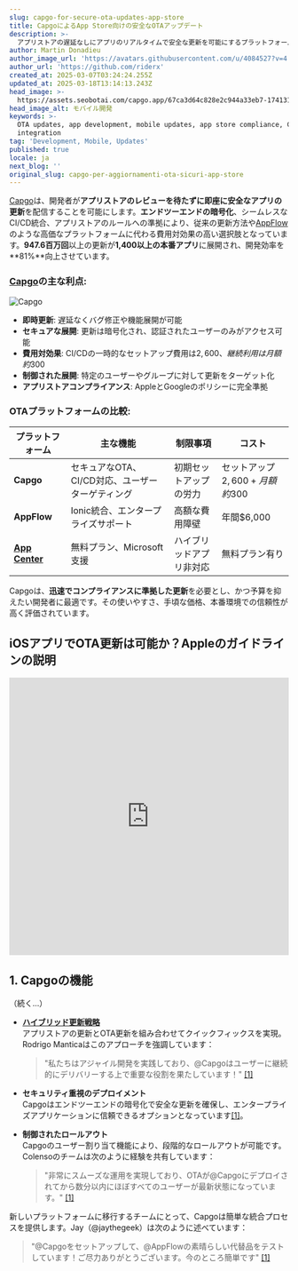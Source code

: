 ```yaml
---
slug: capgo-for-secure-ota-updates-app-store
title: CapgoによるApp Store向けの安全なOTAアップデート
description: >-
  アプリストアの遅延なしにアプリのリアルタイムで安全な更新を可能にするプラットフォームの仕組みを探り、開発効率とコンプライアンスを向上させる方法について説明します。
author: Martin Donadieu
author_image_url: 'https://avatars.githubusercontent.com/u/4084527?v=4'
author_url: 'https://github.com/riderx'
created_at: 2025-03-07T03:24:24.255Z
updated_at: 2025-03-18T13:14:13.243Z
head_image: >-
  https://assets.seobotai.com/capgo.app/67ca3d64c828e2c944a33eb7-1741317877632.jpg
head_image_alt: モバイル開発
keywords: >-
  OTA updates, app development, mobile updates, app store compliance, CI/CD
  integration
tag: 'Development, Mobile, Updates'
published: true
locale: ja
next_blog: ''
original_slug: capgo-per-aggiornamenti-ota-sicuri-app-store
---
```

[Capgo](https://capgo.app/)は、開発者が**アプリストアのレビューを待たずに即座に安全なアプリの更新**を配信することを可能にします。**エンドツーエンドの暗号化**、シームレスなCI/CD統合、アプリストアのルールへの準拠により、従来の更新方法や[AppFlow](https://ionic.io/appflow)のような高価なプラットフォームに代わる費用対効果の高い選択肢となっています。**947.6百万回**以上の更新が**1,400以上の本番アプリ**に展開され、開発効率を**81%**向上させています。

### [Capgo](https://capgo.app/)の主な利点:

![Capgo](https://mars-images.imgix.net/seobot/screenshots/capgo.app-26aea05b7e2e737b790a9becb40f7bc5-2025-03-07.jpg?auto=compress)

-   **即時更新**: 遅延なくバグ修正や機能展開が可能
-   **セキュアな展開**: 更新は暗号化され、認証されたユーザーのみがアクセス可能
-   **費用対効果**: CI/CDの一時的なセットアップ費用は$2,600、継続利用は月額約$300
-   **制御された展開**: 特定のユーザーやグループに対して更新をターゲット化
-   **アプリストアコンプライアンス**: AppleとGoogleのポリシーに完全準拠

### OTAプラットフォームの比較:

| プラットフォーム | 主な機能 | 制限事項 | コスト |
| --- | --- | --- | --- |
| **Capgo** | セキュアなOTA、CI/CD対応、ユーザーターゲティング | 初期セットアップの労力 | セットアップ$2,600 + 月額約$300 |
| **AppFlow** | Ionic統合、エンタープライズサポート | 高額な費用障壁 | 年間$6,000 |
| **[App Center](https://visualstudio.microsoft.com/app-center/)** | 無料プラン、Microsoft支援 | ハイブリッドアプリ非対応 | 無料プラン有り |

Capgoは、**迅速でコンプライアンスに準拠した更新**を必要とし、かつ予算を抑えたい開発者に最適です。その使いやすさ、手頃な価格、本番環境での信頼性が高く評価されています。

## iOSアプリでOTA更新は可能か？Appleのガイドラインの説明

<iframe src="https://www.youtube.com/embed/aBZDJI6xQJg" title="YouTube video player" frameborder="0" allow="accelerometer; autoplay; clipboard-write; encrypted-media; gyroscope; picture-in-picture; web-share" referrerpolicy="strict-origin-when-cross-origin" style="width: 100%; height: 500px;" allowfullscreen></iframe>

## 1. Capgoの機能

（続く...）

-   **[ハイブリッド更新戦略](https://capgo.app/docs/plugin/cloud-mode/hybrid-update/)**  
    アプリストアの更新とOTA更新を組み合わせてクイックフィックスを実現。Rodrigo Manticaはこのアプローチを強調しています：
    
    > "私たちはアジャイル開発を実践しており、@Capgoはユーザーに継続的にデリバリーする上で重要な役割を果たしています！" [\[1\]](https://capgo.app/)
    
-   **セキュリティ重視のデプロイメント**  
    Capgoはエンドツーエンドの暗号化で安全な更新を確保し、エンタープライズアプリケーションに信頼できるオプションとなっています[\[1\]](https://capgo.app/)。
    
-   **制御されたロールアウト**  
    Capgoのユーザー割り当て機能により、段階的なロールアウトが可能です。Colensoのチームは次のように経験を共有しています：
    
    > "非常にスムーズな運用を実現しており、OTAが@Capgoにデプロイされてから数分以内にほぼすべてのユーザーが最新状態になっています。" [\[1\]](https://capgo.app/)
    

新しいプラットフォームに移行するチームにとって、Capgoは簡単な統合プロセスを提供します。Jay（@jaythegeek）は次のように述べています：

> "@Capgoをセットアップして、@AppFlowの素晴らしい代替品をテストしています！ご尽力ありがとうございます。今のところ簡単です" [\[1\]](https://capgo.app/)
